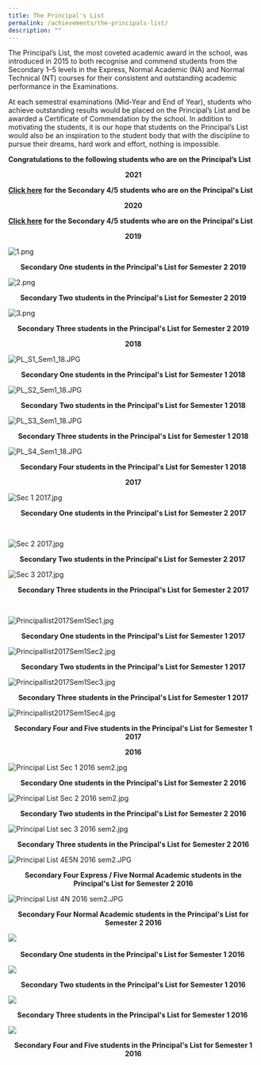 ```yaml
---
title: The Principal's List
permalink: /achievements/the-principals-list/
description: ""
---
```

The Principal’s List, the most coveted academic award in the school, was introduced in 2015 to both recognise and commend students from the Secondary 1–5 levels in the Express, Normal Academic (NA) and Normal Technical (NT) courses for their consistent and outstanding academic performance in the Examinations.

At each semestral examinations (Mid-Year and End of Year), students who achieve outstanding results would be placed on the Principal’s List and be awarded a Certificate of Commendation by the school. In addition to motivating the students, it is our hope that students on the Principal’s List would also be an inspiration to the student body that with the discipline to pursue their dreams, hard work and effort, nothing is impossible.

  

**Congratulations to the following students who are on the Principal’s List**

<p style="text-align:center;"><strong>2021</strong></p>

**[Click here](https://www.flickr.com/photos/148465641@N05/albums/72157719772782840) for the Secondary 4/5 students who are on the Principal's List**

<p style="text-align:center;"><strong>2020</strong></p>

**[Click here](https://www.flickr.com/photos/148465641@N05/albums/72157716627324652/with/50533253706/) for the Secondary 4/5 students who are on the Principal's List**  

<p style="text-align:center;"><strong>2019</strong></p>

![1.png](/images/1ppp.png)

<p style="text-align:center;"><strong>Secondary One students in the Principal's List for Semester 2 2019</strong></p>

![2.png](/images/2ppp.png)

<p style="text-align:center;"><strong>Secondary Two students in the Principal's List for Semester 2 2019</strong></p>

![3.png](/images/3ppp.png)

<p style="text-align:center;"><strong>Secondary Three students in the Principal's List for Semester 2 2019</strong></p>

<p style="text-align:center;"><strong>2018</strong></p>

![PL_S1_Sem1_18.JPG](/images/pls1sem1.jpg)

<p style="text-align:center;"><strong>Secondary One students in the Principal's List for Semester 1 2018</strong></p>

![PL_S2_Sem1_18.JPG](/images/pls2sem1.jpg)

<p style="text-align:center;"><strong>Secondary Two students in the Principal's List for Semester 1 2018</strong></p>

![PL_S3_Sem1_18.JPG](/images/pls3sem1.jpg)

<p style="text-align:center;"><strong>Secondary Three students in the Principal's List for Semester 1 2018</strong></p>

![PL_S4_Sem1_18.JPG](/images/pls4sem1.jpg)

<p style="text-align:center;"><strong>Secondary Four students in the Principal's List for Semester 1 2018</strong></p>

<p style="text-align:center;"><strong>2017</strong></p>

![Sec 1 2017.jpg](/images/sec12017.jpg)

<p style="text-align:center;"><strong>Secondary One students in the Principal's List for Semester 2 2017</strong></p>   

  

![Sec 2 2017.jpg](/images/Sec22017.jpg)

<p style="text-align:center;"><strong>Secondary Two students in the Principal's List for Semester 2 2017 </strong></p>

  

![Sec 3 2017.jpg](/images/Sec32017.jpg)

<p style="text-align:center;"><strong>Secondary Three students in the Principal's List for Semester 2 2017</strong></p> 

  

![Principallist2017Sem1Sec1.jpg](/images/Principallist2017Sem1Sec1.jpg)

<p style="text-align:center;"><strong>Secondary One students in the Principal's List for Semester 1 2017</strong></p>

![Principallist2017Sem1Sec2.jpg](/images/Principallist2017Sem1Sec2.jpg)

<p style="text-align:center;"><strong>Secondary Two students in the Principal's List for Semester 1 2017</strong></p>

![Principallist2017Sem1Sec3.jpg](/images/Principallist2017Sem1Sec3.jpg)

<p style="text-align:center;"><strong>Secondary Three students in the Principal's List for Semester 1 2017</strong></p>

![Principallist2017Sem1Sec4.jpg](/images/Principallist2017Sem1Sec4.jpg)

<p style="text-align:center;"><strong>Secondary Four and Five students in the Principal's List for Semester 1 2017</strong></p>

  
<p style="text-align:center;"><strong>2016</strong></p>

![Principal List Sec 1 2016 sem2.jpg](/images/PrincipalListSec12016sem2.jpg)

<p style="text-align:center;"><strong>Secondary One students in the Principal's List for Semester 2 2016</strong></p>

![Principal List Sec 2 2016 sem2.jpg](/images/PrincipalListSec22016sem2.jpg)

<p style="text-align:center;"><strong>Secondary Two students in the Principal's List for Semester 2 2016</strong></p>

![Principal List sec 3 2016 sem2.jpg](/images/PrincipalListsec32016sem2.jpg)

<p style="text-align:center;"><strong>Secondary Three students in the Principal's List for Semester 2 2016</strong></p>

![Principal List 4E5N 2016 sem2.JPG](/images/Principal%20List%204E5N%202016%20sem2.jpg)

<p style="text-align:center;"><strong>Secondary Four Express / Five Normal Academic students in the Principal's List for Semester 2 2016</strong></p>

![Principal List 4N 2016 sem2.JPG](/images/Principal%20List%204N%202016%20sem2.jpg)

<p style="text-align:center;"><strong>Secondary Four Normal Academic students in the Principal's List for Semester 2 2016</strong></p>

![](/images/Semester12016Sec1.jpg) 

<p style="text-align:center;"><strong>Secondary One students in the Principal's List for Semester 1 2016 </strong></p>

![](/images/Semester12016Sec2.jpg)

<p style="text-align:center;"><strong>Secondary Two students in the Principal's List for Semester 1 2016
</strong></p>

![](/images/Semester12016Sec3.jpg)

<p style="text-align:center;"><strong>Secondary Three students in the Principal's List for Semester 1 2016 </strong></p>

![](/images/Semester12016Sec45.jpg)

<p style="text-align:center;"><strong>Secondary Four and Five students in the Principal's List for Semester 1 2016</strong></p>